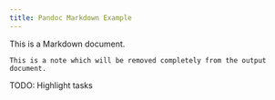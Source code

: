 ```yaml
---
title: Pandoc Markdown Example
---
```


This is a Markdown document.

```note
This is a note which will be removed completely from the output document.
```

TODO: Highlight tasks
